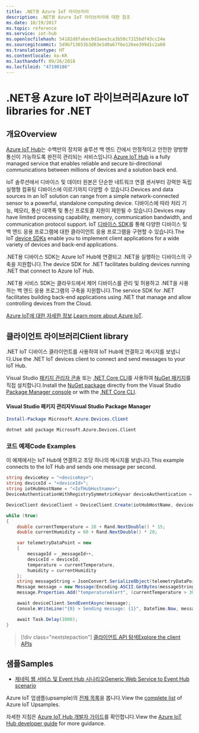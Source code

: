 ```yaml
---
title: .NET용 Azure IoT 라이브러리
description: .NET용 Azure IoT 라이브러리에 대한 참조
ms.date: 10/19/2017
ms.topic: reference
ms.service: iot-hub
ms.openlocfilehash: 54182d8fabec0d3aee3ca3b58c7315bdf43cc24e
ms.sourcegitcommit: 5d9b713653b3d03e1d0a67f6e126ee399d1c2a60
ms.translationtype: HT
ms.contentlocale: ko-KR
ms.lasthandoff: 09/26/2018
ms.locfileid: "47190186"
---
```

# <a name="azure-iot-libraries-for-net"></a><span data-ttu-id="07dda-103">.NET용 Azure IoT 라이브러리</span><span class="sxs-lookup"><span data-stu-id="07dda-103">Azure IoT libraries for .NET</span></span>

## <a name="overview"></a><span data-ttu-id="07dda-104">개요</span><span class="sxs-lookup"><span data-stu-id="07dda-104">Overview</span></span>

<span data-ttu-id="07dda-105">[Azure IoT Hub](https://azure.microsoft.com/services/iot-hub/)는 수백만의 장치와 솔루션 백 엔드 간에서 안정적이고 안전한 양방향 통신이 가능하도록 완전히 관리되는 서비스입니다.</span><span class="sxs-lookup"><span data-stu-id="07dda-105">[Azure IoT Hub](https://azure.microsoft.com/services/iot-hub/) is a fully managed service that enables reliable and secure bi-directional communications between millions of devices and a solution back end.</span></span>

<span data-ttu-id="07dda-106">IoT 솔루션에서 디바이스 및 데이터 원본은 단순한 네트워크 연결 센서부터 강력한 독립 실행형 컴퓨팅 디바이스에 이르기까지 다양할 수 있습니다.</span><span class="sxs-lookup"><span data-stu-id="07dda-106">Devices and data sources in an IoT solution can range from a simple network-connected sensor to a powerful, standalone computing device.</span></span> <span data-ttu-id="07dda-107">디바이스에 따라 처리 기능, 메모리, 통신 대역폭 및 통신 프로토콜 지원이 제한될 수 있습니다.</span><span class="sxs-lookup"><span data-stu-id="07dda-107">Devices may have limited processing capability, memory, communication bandwidth, and communication protocol support.</span></span> <span data-ttu-id="07dda-108">IoT [디바이스 SDK](https://docs.microsoft.com/azure/iot-hub/iot-hub-devguide-sdks)를 통해 다양한 디바이스 및 백 엔드 응용 프로그램에 대한 클라이언트 응용 프로그램을 구현할 수 있습니다.</span><span class="sxs-lookup"><span data-stu-id="07dda-108">The IoT [device SDKs](https://docs.microsoft.com/azure/iot-hub/iot-hub-devguide-sdks) enable you to implement client applications for a wide variety of devices and back-end applications.</span></span>

<span data-ttu-id="07dda-109">.NET용 디바이스 SDK는 Azure IoT Hub에 연결되고 .NET을 실행하는 디바이스의 구축을 지원합니다.</span><span class="sxs-lookup"><span data-stu-id="07dda-109">The device SDK for .NET facilitates building devices running .NET that connect to Azure IoT Hub.</span></span>

<span data-ttu-id="07dda-110">.NET용 서비스 SDK는 클라우드에서 제어 디바이스를 관리 및 허용하고 .NET을 사용하는 백 엔드 응용 프로그램의 구축을 지원합니다.</span><span class="sxs-lookup"><span data-stu-id="07dda-110">The service SDK for .NET facilitates building back-end applications using .NET that manage and allow controlling devices from the Cloud.</span></span>

<span data-ttu-id="07dda-111">[Azure IoT에 대한 자세한 정보](https://docs.microsoft.com/azure/iot-hub/).</span><span class="sxs-lookup"><span data-stu-id="07dda-111">[Learn more about Azure IoT](https://docs.microsoft.com/azure/iot-hub/).</span></span>


## <a name="client-library"></a><span data-ttu-id="07dda-112">클라이언트 라이브러리</span><span class="sxs-lookup"><span data-stu-id="07dda-112">Client library</span></span>

<span data-ttu-id="07dda-113">.NET IoT 디바이스 클라이언트를 사용하여 IoT Hub에 연결하고 메시지를 보냅니다.</span><span class="sxs-lookup"><span data-stu-id="07dda-113">Use the .NET IoT devices client to connect and send messages to your IoT Hub.</span></span>

<span data-ttu-id="07dda-114">Visual Studio [패키지 관리자 콘솔][PackageManager] 또는 [.NET Core CLI][DotNetCLI]를 사용하여 [NuGet 패키지]( https://www.nuget.org/packages/Microsoft.Azure.Devices.Client)를 직접 설치합니다.</span><span class="sxs-lookup"><span data-stu-id="07dda-114">Install the [NuGet package]( https://www.nuget.org/packages/Microsoft.Azure.Devices.Client) directly from the Visual Studio [Package Manager console][PackageManager] or with the [.NET Core CLI][DotNetCLI].</span></span>

#### <a name="visual-studio-package-manager"></a><span data-ttu-id="07dda-115">Visual Studio 패키지 관리자</span><span class="sxs-lookup"><span data-stu-id="07dda-115">Visual Studio Package Manager</span></span>

```powershell
Install-Package Microsoft.Azure.Devices.Client
```

```bash
dotnet add package Microsoft.Azure.Devices.Client
```
### <a name="code-examples"></a><span data-ttu-id="07dda-116">코드 예제</span><span class="sxs-lookup"><span data-stu-id="07dda-116">Code Examples</span></span> 

<span data-ttu-id="07dda-117">이 예제에서는 IoT Hub에 연결하고 초당 하나의 메시지를 보냅니다.</span><span class="sxs-lookup"><span data-stu-id="07dda-117">This example connects to the IoT Hub and sends one message per second.</span></span>

```csharp
string deviceKey = "<deviceKey>";
string deviceId = "<deviceId>";
string iotHubHostName = "<IoTHubHostname>";
DeviceAuthenticationWithRegistrySymmetricKeyvar deviceAuthentication = new DeviceAuthenticationWithRegistrySymmetricKey(deviceId, deviceKey);

DeviceClient deviceClient = DeviceClient.Create(iotHubHostName, deviceAuthentication, TransportType.Mqtt);

while (true)
{
    double currentTemperature = 20 + Rand.NextDouble() * 15;
    double currentHumidity = 60 + Rand.NextDouble() * 20;

    var telemetryDataPoint = new
    {
        messageId = _messageId++,
        deviceId = deviceId,
        temperature = currentTemperature,
        humidity = currentHumidity
    };
    string messageString = JsonConvert.SerializeObject(telemetryDataPoint);
    Message message = new Message(Encoding.ASCII.GetBytes(messageString));
    message.Properties.Add("temperatureAlert", (currentTemperature > 30) ? "true" : "false");

    await deviceClient.SendEventAsync(message);
    Console.WriteLine("{0} > Sending message: {1}", DateTime.Now, messageString);

    await Task.Delay(1000);
}
```


> [!div class="nextstepaction"]
> [<span data-ttu-id="07dda-118">클라이언트 API 탐색</span><span class="sxs-lookup"><span data-stu-id="07dda-118">Explore the client APIs</span></span>](/dotnet/api/overview/azure/iot/client)

## <a name="samples"></a><span data-ttu-id="07dda-119">샘플</span><span class="sxs-lookup"><span data-stu-id="07dda-119">Samples</span></span>

- [<span data-ttu-id="07dda-120">제네릭 웹 서비스 및 Event Hub 시나리오</span><span class="sxs-lookup"><span data-stu-id="07dda-120">Generic Web Service to Event Hub scenario</span></span>](https://azure.microsoft.com/resources/samples/event-hubs-dotnet-importfromweb/)

<span data-ttu-id="07dda-121">Azure IoT 업샘플(upsample)의 [전체 목록](https://azure.microsoft.com/resources/samples/?platform=dotnet&service=iot-hub)을 봅니다.</span><span class="sxs-lookup"><span data-stu-id="07dda-121">View the [complete list](https://azure.microsoft.com/resources/samples/?platform=dotnet&service=iot-hub) of Azure IoT Upsamples.</span></span>

<span data-ttu-id="07dda-122">자세한 지침은 [Azure IoT Hub 개발자 가이드](https://docs.microsoft.com/azure/iot-hub/iot-hub-devguide)를 확인합니다.</span><span class="sxs-lookup"><span data-stu-id="07dda-122">View the [Azure IoT Hub developer guide](https://docs.microsoft.com/azure/iot-hub/iot-hub-devguide) for more guidance.</span></span>

[PackageManager]: https://docs.microsoft.com/nuget/tools/package-manager-console
[DotNetCLI]: https://docs.microsoft.com/dotnet/core/tools/dotnet-add-package
